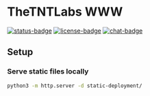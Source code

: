 # TheTNTLabs WWW

[![status-badge](https://ci.codeberg.org/api/badges/TheTNTLabs/WWW/status.svg)](https://ci.codeberg.org/TheTNTLabs/WWW)
[![license-badge](https://img.shields.io/badge/license-MIT-blue)](https://codeberg.org/TheTNTLabs/WWW/src/branch/main/LICENSE.md)
[![chat-badge](https://img.shields.io/badge/chat-on_Zulip-blue)](https://thetntlabs.zulipchat.com/)

## Setup

### Serve static files locally
```bash
python3 -m http.server -d static-deployment/
```
